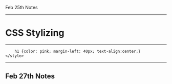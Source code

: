 Feb 25th Notes

---
# CSS Stylizing
---
```<style>
    h1 {color: pink; margin-left: 40px; text-align:center;}
</style>
```
---
Feb 27th Notes
----
